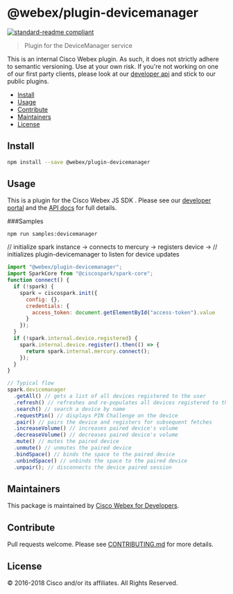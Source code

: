 # @webex/plugin-devicemanager

[![standard-readme compliant](https://img.shields.io/badge/readme%20style-standard-brightgreen.svg?style=flat-square)](https://github.com/RichardLitt/standard-readme)

> Plugin for the DeviceManager service

This is an internal Cisco Webex plugin. As such, it does not strictly adhere to semantic versioning. Use at your own risk. If you're not working on one of our first party clients, please look at our [developer api](https://developer.webex.com/getting-started.html) and stick to our public plugins.

- [Install](#install)
- [Usage](#usage)
- [Contribute](#contribute)
- [Maintainers](#maintainers)
- [License](#license)

## Install

```bash
npm install --save @webex/plugin-devicemanager
```

## Usage

This is a plugin for the Cisco Webex JS SDK . Please see our [developer portal](https://developer.webex.com/sdks-and-widgets.html) and the [API docs](https://webex.github.io/spark-js-sdk/api/) for full details.

###Samples

```
npm run samples:devicemanager
```

// initialize spark instance -> connects to mercury -> registers device ->
// initializes plugin-devicemanager to listen for device updates

```javascript
import "@webex/plugin-devicemanager";
import SparkCore from "@ciscospark/spark-core";
function connect() {
  if (!spark) {
    spark = ciscospark.init({
      config: {},
      credentials: {
        access_token: document.getElementById("access-token").value
      }
    });
  }
  if (!spark.internal.device.registered) {
    spark.internal.device.register().then(() => {
      return spark.internal.mercury.connect();
    });
  }
}

// Typical flow
spark.devicemanager
  .getAll() // gets a list of all devices registered to the user
  .refresh() // refreshes and re-populates all devices registered to the user
  .search() // search a device by name
  .requestPin() // displays PIN Challenge on the device
  .pair() // pairs the device and registers for subsequent fetches
  .increaseVolume() // increases paired device's volume
  .decreaseVolume() // decreases paired device's volume
  .mute() // mutes the paired device
  .unmute() // unmutes the paired device
  .bindSpace() // binds the space to the paired device
  .unbindSpace() // unbinds the space to the paired device
  .unpair(); // disconnects the device paired session
```

## Maintainers

This package is maintained by [Cisco Webex for Developers](https://developer.webex.com/).

## Contribute

Pull requests welcome. Please see [CONTRIBUTING.md](https://github.com/webex/spark-js-sdk/blob/master/CONTRIBUTING.md) for more details.

## License

© 2016-2018 Cisco and/or its affiliates. All Rights Reserved.
